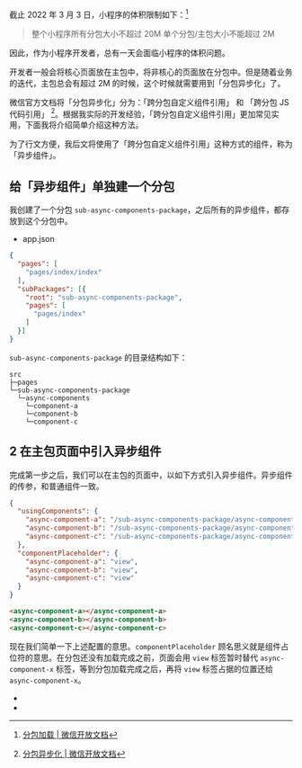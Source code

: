 截止 2022 年 3 月 3 日，小程序的体积限制如下：[^1]

> 整个小程序所有分包大小不超过 20M
> 单个分包/主包大小不能超过 2M

因此，作为小程序开发者，总有一天会面临小程序的体积问题。

开发者一般会将核心页面放在主包中，将非核心的页面放在分包中。但是随着业务的迭代，主包总会有超过 2M 的时候，这个时候就需要用到「分包异步化」了。

微信官方文档将「分包异步化」分为：「跨分包自定义组件引用」 和 「跨分包 JS 代码引用」 [^2]。根据我实际的开发经验，「跨分包自定义组件引用」更加常见实用，下面我将介绍简单介绍这种方法。

为了行文方便，我后文将使用了「跨分包自定义组件引用」这种方式的组件，称为「异步组件」。

## 给「异步组件」单独建一个分包

我创建了一个分包 `sub-async-components-package`，之后所有的异步组件，都存放到这个分包中。

- app.json

```json
{
  "pages": [
    "pages/index/index"
  ],
  "subPackages": [{
    "root": "sub-async-components-package",
    "pages": [
      "pages/index"
    ]
  }]
}
```

`sub-async-components-package` 的目录结构如下：

```
src
├─pages
└─sub-async-components-package
  └─async-components
    └─component-a
    └─component-b
    └─component-c
```

## 2 在主包页面中引入异步组件

完成第一步之后，我们可以在主包的页面中，以如下方式引入异步组件。异步组件的传参，和普通组件一致。

```json
{
  "usingComponents": {
    "async-component-a": "/sub-async-components-package/async-components/component-a/index",
    "async-component-b": "/sub-async-components-package/async-components/component-b/index",
    "async-component-c": "/sub-async-components-package/async-components/component-c/index",
  },
  "componentPlaceholder": {
    "async-component-a": "view",
    "async-component-b": "view",
    "async-component-c": "view"
  }
}
```

```html
<async-component-a></async-component-a>
<async-component-b></async-component-b>
<async-component-c></async-component-c>
```

现在我们简单一下上述配置的意思。`componentPlaceholder` 顾名思义就是组件占位符的意思。在分包还没有加载完成之前，页面会用 `view` 标签暂时替代 `async-component-x` 标签，等到分包加载完成之后，再将 `view` 标签占据的位置还给 `async-component-x`。

- [^1]: [分包加载 | 微信开放文档](https://developers.weixin.qq.com/miniprogram/dev/framework/subpackages.html)
- [^2]: [分包异步化 | 微信开放文档](https://developers.weixin.qq.com/miniprogram/dev/framework/subpackages/async.html)
